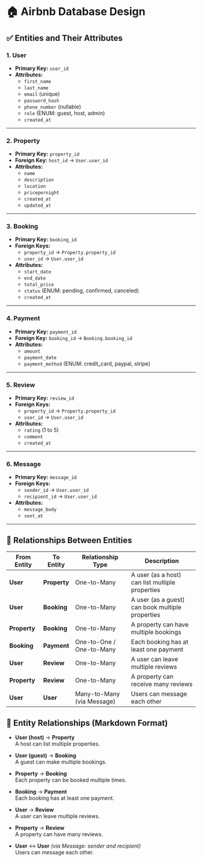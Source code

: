 # 🏠 Airbnb Database Design

## ✅ Entities and Their Attributes

### 1. **User**
- **Primary Key:** `user_id`
- **Attributes:**
  - `first_name`
  - `last_name`
  - `email` (unique)
  - `password_hash`
  - `phone_number` (nullable)
  - `role` (ENUM: guest, host, admin)
  - `created_at`

---

### 2. **Property**
- **Primary Key:** `property_id`
- **Foreign Key:** `host_id` → `User.user_id`
- **Attributes:**
  - `name`
  - `description`
  - `location`
  - `pricepernight`
  - `created_at`
  - `updated_at`

---

### 3. **Booking**
- **Primary Key:** `booking_id`
- **Foreign Keys:**
  - `property_id` → `Property.property_id`
  - `user_id` → `User.user_id`
- **Attributes:**
  - `start_date`
  - `end_date`
  - `total_price`
  - `status` (ENUM: pending, confirmed, canceled)
  - `created_at`

---

### 4. **Payment**
- **Primary Key:** `payment_id`
- **Foreign Key:** `booking_id` → `Booking.booking_id`
- **Attributes:**
  - `amount`
  - `payment_date`
  - `payment_method` (ENUM: credit_card, paypal, stripe)

---

### 5. **Review**
- **Primary Key:** `review_id`
- **Foreign Keys:**
  - `property_id` → `Property.property_id`
  - `user_id` → `User.user_id`
- **Attributes:**
  - `rating` (1 to 5)
  - `comment`
  - `created_at`

---

### 6. **Message**
- **Primary Key:** `message_id`
- **Foreign Keys:**
  - `sender_id` → `User.user_id`
  - `recipient_id` → `User.user_id`
- **Attributes:**
  - `message_body`
  - `sent_at`

---

## 🔁 Relationships Between Entities

| From Entity | To Entity     | Relationship Type      | Description                                      |
|-------------|---------------|-------------------------|--------------------------------------------------|
| **User**    | **Property**  | One-to-Many             | A user (as a host) can list multiple properties  |
| **User**    | **Booking**   | One-to-Many             | A user (as a guest) can book multiple properties |
| **Property**| **Booking**   | One-to-Many             | A property can have multiple bookings            |
| **Booking** | **Payment**   | One-to-One / One-to-Many| Each booking has at least one payment            |
| **User**    | **Review**    | One-to-Many             | A user can leave multiple reviews                |
| **Property**| **Review**    | One-to-Many             | A property can receive many reviews              |
| **User**    | **User**      | Many-to-Many (via Message) | Users can message each other                |


## 🔗 Entity Relationships (Markdown Format)

- **User (host)** → **Property**  
  A host can list multiple properties.

- **User (guest)** → **Booking**  
  A guest can make multiple bookings.

- **Property** → **Booking**  
  Each property can be booked multiple times.

- **Booking** → **Payment**  
  Each booking has at least one payment.

- **User** → **Review**  
  A user can leave multiple reviews.

- **Property** → **Review**  
  A property can have many reviews.

- **User** ↔ **User** *(via Message: sender and recipient)*  
  Users can message each other.

